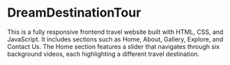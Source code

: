 # DreamDestinationTour
This is a fully responsive frontend travel website built with HTML, CSS, and JavaScript. It includes sections such as Home, About, Gallery, Explore, and Contact Us. The Home section features a slider that navigates through six background videos, each highlighting a different travel destination.
